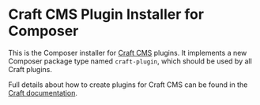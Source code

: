 # Craft CMS Plugin Installer for Composer

This is the Composer installer for [Craft CMS](https://craftcms.com/) plugins. It implements a new Composer package type named `craft-plugin`, which should be used by all Craft plugins.

Full details about how to create plugins for Craft CMS can be found in the [Craft documentation](https://docs.craftcms.com/v3/extend/plugin-guide.html).
